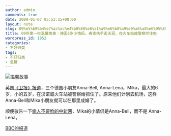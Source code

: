 ```yaml
---
author: admin
comments: true
date: 2009-01-07 05:53:15+00:00
layout: note
slug: 09%e5%b9%b4%e7%ac%ac%e4%b8%80%e6%a1%a9%e6%b8%a9%e9%a6%a8%e6%95%85%e4%ba%8b%ef%bc%9a%e5%be%b7%e5%9b%bd6%e5%b2%81%e5%b0%8f%e6%83%85%e4%be%a3%ef%bc%8c%e7%a6%bb%e5%ae%b6%e6%90%ba%e6%89%8b%e8%b5%b0
title: 09年第一桩温馨故事：德国6岁小情侣，离家携手走天涯，在火车站被警察拦住啦
wordpress_id: 1852
categories:
- 不好归类
tags:
- 不好归类
- 温馨
---
```


![温馨故事](http://farm4.static.flickr.com/3361/3176293724_1691268440.jpg?v=0)

英国[《卫报》报道](http://www.guardian.co.uk/world/2009/jan/05/german-children-elope-mika-annabel)，三个德国小朋友Anna-Bell, Anna-Lena，Mika，最大的6岁，小的五岁，在汉诺威火车站被警察给抓住了。原来他们计划去机场，这样Anna-Bell和Mika小朋友就可以在那里成婚了。

顺便敬告一下[偷人不要脸的中新网](http://paowang.com/cgi-bin/forum/viewpost.cgi?which=paowang&id=792038)，Mika的小情侣是Anna-Bell，而不是 Anna-Lena。

[BBC的报道](http://news.bbc.co.uk/2/hi/europe/7811686.stm)
